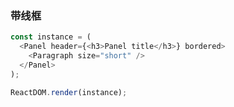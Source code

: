 ### 带线框

<!--start-code-->

```js
const instance = (
  <Panel header={<h3>Panel title</h3>} bordered>
    <Paragraph size="short" />
  </Panel>
);

ReactDOM.render(instance);
```

<!--end-code-->
